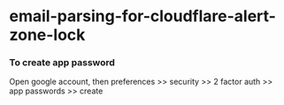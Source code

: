 # email-parsing-for-cloudflare-alert-zone-lock



### To create app password
Open google account, then
preferences >> security >> 2 factor auth >> app passwords >> create